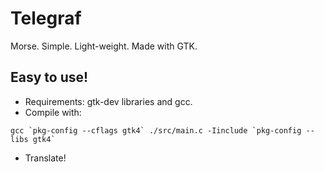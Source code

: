 # Telegraf
Morse. Simple. Light-weight. Made with GTK.

## Easy to use!
* Requirements: gtk-dev libraries and gcc.
* Compile with:
```
gcc `pkg-config --cflags gtk4` ./src/main.c -Iinclude `pkg-config --libs gtk4`
```
* Translate!
